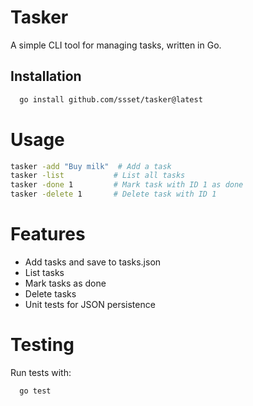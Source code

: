 # Tasker

A simple CLI tool for managing tasks, written in Go.

## Installation
```bash
  go install github.com/ssset/tasker@latest
```
# Usage
```bash
tasker -add "Buy milk"  # Add a task
tasker -list           # List all tasks
tasker -done 1         # Mark task with ID 1 as done
tasker -delete 1       # Delete task with ID 1
```

# Features
* Add tasks and save to tasks.json
* List tasks
* Mark tasks as done
* Delete tasks
* Unit tests for JSON persistence

# Testing

Run tests with:
```bash
  go test
```